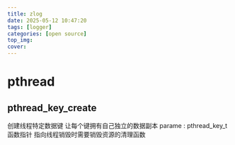 ```yaml
---
title: zlog
date: 2025-05-12 10:47:20
tags: [logger]            
categories: [open source]        
top_img:
cover:  
---
```




# pthread

## pthread_key_create 
创建线程特定数据键 让每个键拥有自己独立的数据副本
parame : pthread_key_t  
        函数指针 指向线程销毁时需要销毁资源的清理函数


